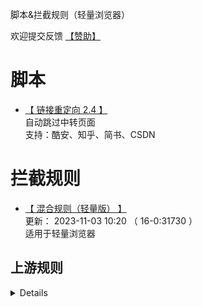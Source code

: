 脚本&拦截规则（轻量浏览器）

欢迎提交反馈 [【赞助】](http://top-tech.cc/pay)

# 脚本

- [【 链接重定向 2.4 】](https://sgcell.github.io/via/coolurl.user.js)  
  自动跳过中转页面  
  支持：酷安、知乎、简书、CSDN  

# 拦截规则

- [【 混合规则（轻量版） 】](https://sgcell.github.io/via/adblock_lite.txt)  
  更新： 2023-11-03 10:20 （ 16-0:31730 ）  
  适用于轻量浏览器

## 上游规则
<details>
<ul>
<br /><li><a href="https://github.com/lingeringsound/adblock_auto" target="_blank"> 混合规则精简版 </a></li>
<br /><li><a href="https://github.com/Cats-Team/AdRules" target="_blank"> AdRules AdBlock List Lite </a></li>
</ul>
</details>